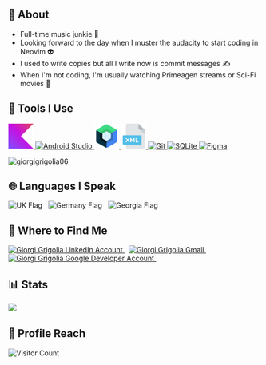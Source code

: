 ## 📝 About
- Full-time music junkie 🎸
- Looking forward to the day when I muster the audacity to start coding in Neovim 👽
- I used to write copies but all I write now is commit messages ✍️
- When I'm not coding, I'm usually watching Primeagen streams or Sci-Fi movies 🍿

## 🚀 Tools I Use
<p align="left">
  <a href="https://kotlinlang.org" target="_blank" rel="noreferrer"> 
    <img src="drawable/kotlin_icon.svg" title="Kotlin" alt="Kotlin" width="50" height="50"/> 
  </a>

  <a href="https://developer.android.com/studio" target="_blank" rel="noreferrer"> 
    <img src="https://cdn.jsdelivr.net/gh/devicons/devicon/icons/androidstudio/androidstudio-original.svg" title="Android Studio" alt="Android Studio" width="50" height="50"/> 
  </a> 
  
  <a href="https://developer.android.com/jetpack/compose" target="_blank" rel="noreferrer"> 
    <img src="drawable/compose_icon.png" title="Jetpack Compose" alt="Jetpack Compose" width="50" height="50"/> 
  </a> 
  
  <a href="https://www.xml.com/" target="_blank" rel="noreferrer"> 
    <img src="drawable/xml_icon.svg" title="XML" alt="XML" width="50" height="50"/> 
  </a> 
  
  <a href="https://git-scm.com/" target="_blank" rel="noreferrer"> 
    <img src="https://www.vectorlogo.zone/logos/git-scm/git-scm-icon.svg" title="Git" alt="Git" width="50" height="50"/> 
  </a>

  <a href="https://www.sqlite.org/" target="_blank" rel="noreferrer"> 
    <img src="https://cdn.jsdelivr.net/gh/devicons/devicon/icons/sqlite/sqlite-original.svg" alt="SQLite" title="SQLite" width="50" height="50"/> 
  </a>
  
  <a href="https://www.figma.com/" target="_blank" rel="noreferrer"> 
    <img src="https://www.vectorlogo.zone/logos/figma/figma-icon.svg" title="Figma" alt="Figma" width="50" height="50"/> 
  </a>
</p>

<p align="left">
  <img src="https://github-readme-stats.vercel.app/api/top-langs?username=giorgigrigolia06&show_icons=true&locale=en&layout=compact&theme=transparent" alt="giorgigrigolia06" />
</p>

## 🌐 Languages I Speak
<p align="left">
  <a>
    <img src="https://flagicons.lipis.dev/flags/4x3/gb.svg" title="English" alt="UK Flag" height="60" width="60"/>
  </a>&nbsp;

  <a>
  <img src="https://flagicons.lipis.dev/flags/4x3/de.svg" title="German" alt="Germany Flag" height="60" width="60"/>
  </a>&nbsp;
  
  <img src="https://flagicons.lipis.dev/flags/4x3/ge.svg" title="Georgian" alt="Georgia Flag" height="60" width="60"/>
</p>

## 📍 Where to Find Me
<p align="left">
  <a href="https://www.linkedin.com/in/giorgigrigolia/" target="_blank" rel="noreferrer">
  <img src="https://www.vectorlogo.zone/logos/linkedin/linkedin-icon.svg" title="LinkedIn" alt="Giorgi Grigolia LinkedIn Account" height="40" width="40" />
  </a>&nbsp;

  <a href="mailto:grigolialive@gmail.com" target="_blank" rel="noreferrer">
  <img src="https://upload.wikimedia.org/wikipedia/commons/7/7e/Gmail_icon_%282020%29.svg" title="Gmail" alt="Giorgi Grigolia Gmail" height="40" width="40" />
  </a>&nbsp;
  
  <a href="https://g.dev/giorgiGrigolia" target="_blank" rel="noreferrer">
    <img src="https://seeklogo.com/images/G/google-developers-logo-3FB15D7DCE-seeklogo.com.png" title="Google Developer Profile" alt="Giorgi Grigolia Google Developer Account" height="40" width="40" />
  </a>&nbsp;
</p>

## 📊 Stats
<p align="left">
  <img src="https://github-profile-summary-cards.vercel.app/api/cards/profile-details?username=GiorgiGrigolia06&theme=transparent"/>  
</p>

## 🎯 Profile Reach
![Visitor Count](https://profile-counter.glitch.me/giorgigrigolia06/count.svg)
